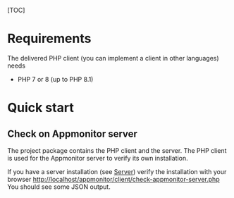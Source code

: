 <style>
	.required{color:#f22;}
	.optional{color:#888;}
</style>

[TOC]
# Requirements #

The delivered PHP client (you can implement a client in other languages) needs

- PHP 7 or 8 (up to PHP 8.1)

# Quick start #

## Check on Appmonitor server ##

The project package contains the PHP client and the server. The PHP client is used for the Appmonitor server to verify its own installation.

If you have a server installation (see [Server](../10_Server/10_Introduction.md)) verify the installation with your browser <http://localhost/appmonitor/client/check-appmonitor-server.php> You should see some JSON output.
